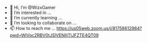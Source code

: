 - 👋 Hi, I’m @WizxGamer
- 👀 I’m interested in ...
- 🌱 I’m currently learning ...
- 💞️ I’m looking to collaborate on ...
- 📫 How to reach me ...
https://us05web.zoom.us/j/81758612984?pwd=WlVoc2RBV0tJSlVENlliTlJFZTE4QT09
<!---
WizxGamer/WizxGamer is a ✨ special ✨ repository because its `README.md` (this file) appears on your GitHub profile.
You can click the Preview link to take a look at your changes.
--->
